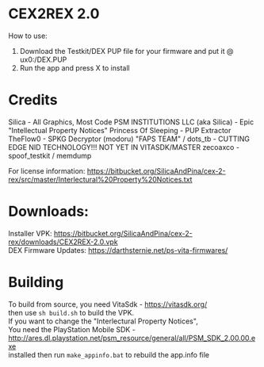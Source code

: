 # CEX2REX 2.0
How to use:     
1) Download the Testkit/DEX PUP file for your firmware and put it @ ux0:/DEX.PUP   
2) Run the app and press X to install    

# Credits

Silica - All Graphics, Most Code
PSM INSTITUTIONS LLC (aka Silica) - Epic "Intellectual Property Notices"
Princess Of Sleeping - PUP Extractor
TheFlow0 - SPKG Decryptor (modoru)
"FAPS TEAM" / dots_tb - CUTTING EDGE NID TECHNOLOGY!!! NOT YET IN VITASDK/MASTER
zecoaxco - spoof_testkit / memdump

For license information: 
https://bitbucket.org/SilicaAndPina/cex-2-rex/src/master/Interlectural%20Property%20Notices.txt

# Downloads:
Installer VPK: https://bitbucket.org/SilicaAndPina/cex-2-rex/downloads/CEX2REX-2.0.vpk      
DEX Firmware Updates: https://darthsternie.net/ps-vita-firmwares/        

# Building      
To build from source, you need VitaSdk - https://vitasdk.org/       
then use ``sh build.sh`` to build the VPK.     
If you want to change the "Interlectural Property Notices",      
You need the PlayStation Mobile SDK - http://ares.dl.playstation.net/psm_resource/general/all/PSM_SDK_2.00.00.exe     
installed then run ``make_appinfo.bat`` to rebuild the app.info file           